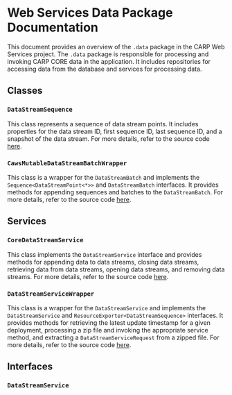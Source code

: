 # Web Services Data Package Documentation

This document provides an overview of the `.data` package in the CARP Web Services project. The `.data` package is responsible for processing and invoking CARP CORE data in the application. It includes repositories for accessing data from the database and services for processing data.

## Classes

### `DataStreamSequence`

This class represents a sequence of data stream points. It includes properties for the data stream ID, first sequence ID, last sequence ID, and a snapshot of the data stream. For more details, refer to the source code [here](src/main/kotlin/dk/cachet/carp/webservices/data/domain/DataStreamSequence.kt).

### `CawsMutableDataStreamBatchWrapper`

This class is a wrapper for the `DataStreamBatch` and implements the `Sequence<DataStreamPoint<*>>` and `DataStreamBatch` interfaces. It provides methods for appending sequences and batches to the `DataStreamBatch`. For more details, refer to the source code [here](src/main/kotlin/dk/cachet/carp/webservices/data/service/impl/CawsMutableDataStreamBatchWrapper.kt).

## Services

### `CoreDataStreamService`

This class implements the `DataStreamService` interface and provides methods for appending data to data streams, closing data streams, retrieving data from data streams, opening data streams, and removing data streams. For more details, refer to the source code [here](src/main/kotlin/dk/cachet/carp/webservices/data/service/core/CoreDataStreamService.kt).

### `DataStreamServiceWrapper`

This class is a wrapper for the `DataStreamService` and implements the `DataStreamService` and `ResourceExporter<DataStreamSequence>` interfaces. It provides methods for retrieving the latest update timestamp for a given deployment, processing a zip file and invoking the appropriate service method, and extracting a `DataStreamServiceRequest` from a zipped file. For more details, refer to the source code [here](src/main/kotlin/dk/cachet/carp/webservices/data/service/impl/DataStreamServiceWrapper.kt).

## Interfaces

### `DataStreamService`